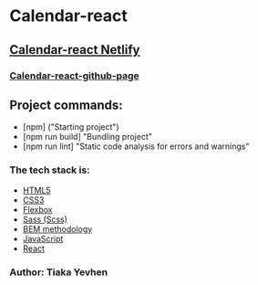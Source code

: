 # Calendar-react

## [Calendar-react Netlify](https://keen-sinoussi-9b44fb.netlify.app/)

### [Calendar-react-github-page](https://github.com/YevhenTiaka/React-Calendar)

## Project commands:

- [npm] ("Starting project")
- [npm run build] "Bundling project"
- [npm run lint] "Static code analysis for errors and warnings"

### The tech stack is:

- [HTML5](http://htmlbook.ru/html)
- [CSS3](https://developer.mozilla.org/ru/docs/Web/CSS)
- [Flexbox](https://css-tricks.com/snippets/css/a-guide-to-flexbox/)
- [Sass (Scss)](https://sass-lang.com/)
- [BEM methodology](https://en.bem.info/methodology/)
- [JavaScript](https://en.wikipedia.org/wiki/JavaScript)
- [React](https://en.reactjs.org/)

### Author: Tiaka Yevhen
